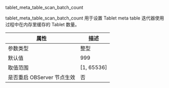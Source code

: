 tablet_meta_table_scan_batch_count 


tablet_meta_table_scan_batch_count 用于设置 Tablet meta table 迭代器使用过程中在内存里缓存的 Tablet 数量。


|      **属性**      |    **描述**    |
|------------------|--------------|
| 参数类型             | 整型           |
| 默认值              | 999          |
| 取值范围             | \[1, 65536\] |
| 是否重启 OBServer 节点生效 | 否            |



